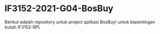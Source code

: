 # IF3152-2021-G04-BosBuy

Berikut adalah repository untuk project aplikasi BosBuy! untuk kepentingan kuliah IF3152-RPL